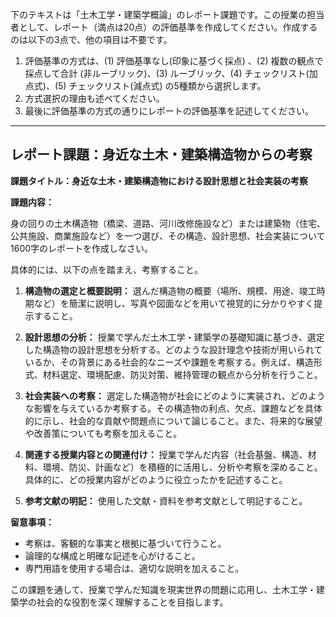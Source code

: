 下のテキストは「土木工学・建築学概論」のレポート課題です。この授業の担当者として、レポート（満点は20点）の評価基準を作成してください。作成するのは以下の3点で、他の項目は不要です。

1. 評価基準の方式は、(1) 評価基準なし(印象に基づく採点) 、(2) 複数の観点で採点して合計  (非ルーブリック)、(3) ルーブリック、(4) チェックリスト(加点式)、(5) チェックリスト(減点式) の5種類から選択します。
2. 方式選択の理由も述べてください。
3. 最後に評価基準の方式の通りにレポートの評価基準を記述してください。

---------------------------------------
## レポート課題：身近な土木・建築構造物からの考察

**課題タイトル：身近な土木・建築構造物における設計思想と社会実装の考察**

**課題内容：**

身の回りの土木構造物（橋梁、道路、河川改修施設など）または建築物（住宅、公共施設、商業施設など）を一つ選び、その構造、設計思想、社会実装について1600字のレポートを作成しなさい。

具体的には、以下の点を踏まえ、考察すること。

1. **構造物の選定と概要説明：** 選んだ構造物の概要（場所、規模、用途、竣工時期など）を簡潔に説明し、写真や図面などを用いて視覚的に分かりやすく提示すること。

2. **設計思想の分析：**  授業で学んだ土木工学・建築学の基礎知識に基づき、選定した構造物の設計思想を分析する。どのような設計理念や技術が用いられているか、その背景にある社会的なニーズや課題を考察する。例えば、構造形式、材料選定、環境配慮、防災対策、維持管理の観点から分析を行うこと。

3. **社会実装への考察：** 選定した構造物が社会にどのように実装され、どのような影響を与えているか考察する。その構造物の利点、欠点、課題などを具体的に示し、社会的な貢献や問題点について論じること。また、将来的な展望や改善策についても考察を加えること。

4. **関連する授業内容との関連付け：**  授業で学んだ内容（社会基盤、構造、材料、環境、防災、計画など）を積極的に活用し、分析や考察を深めること。具体的に、どの授業内容がどのように役立ったかを記述すること。

5. **参考文献の明記：** 使用した文献・資料を参考文献として明記すること。


**留意事項：**

* 考察は、客観的な事実と根拠に基づいて行うこと。
* 論理的な構成と明確な記述を心がけること。
* 専門用語を使用する場合は、適切な説明を加えること。


この課題を通して、授業で学んだ知識を現実世界の問題に応用し、土木工学・建築学の社会的な役割を深く理解することを目指します。
